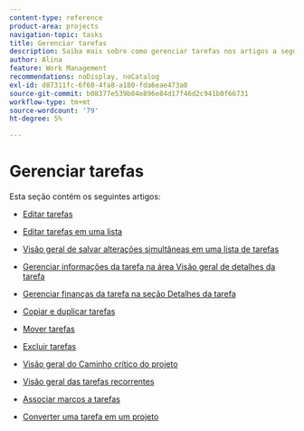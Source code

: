 ```yaml
---
content-type: reference
product-area: projects
navigation-topic: tasks
title: Gerenciar tarefas
description: Saiba mais sobre como gerenciar tarefas nos artigos a seguir.
author: Alina
feature: Work Management
recommendations: noDisplay, noCatalog
exl-id: d87311fc-6f60-4fa8-a180-fda6eae473a0
source-git-commit: b08377e539b04e896e84d17f46d2c941b0f66731
workflow-type: tm+mt
source-wordcount: '79'
ht-degree: 5%

---
```


# Gerenciar tarefas

Esta seção contém os seguintes artigos:

* [Editar tarefas](../../../manage-work/tasks/manage-tasks/edit-tasks.md)
* [Editar tarefas em uma lista](../../../manage-work/tasks/manage-tasks/edit-tasks-in-a-list.md)
* [Visão geral de salvar alterações simultâneas em uma lista de tarefas](../../../manage-work/tasks/manage-tasks/save-concurrent-changes-in-a-task-list.md)

  <!--
  <li><a href="../../../manage-work/tasks/manage-tasks/manage-task-details-forms-finances.md" class="MCXref xref" xrefformat="{para}">Manage task details, custom forms, and finances</a> (drafted not to lose the TOC spot, but the article is in draft)</li>
  -->

* [Gerenciar informações da tarefa na área Visão geral de detalhes da tarefa](../../../manage-work/tasks/manage-tasks/task-information-in-overview.md)
* [Gerenciar finanças da tarefa na seção Detalhes da tarefa](../../../manage-work/tasks/manage-tasks/task-finances-in-details.md)
* [Copiar e duplicar tarefas](../../../manage-work/tasks/manage-tasks/copy-and-duplicate-tasks.md)
* [Mover tarefas](../../../manage-work/tasks/manage-tasks/move-tasks.md)
* [Excluir tarefas](../../../manage-work/tasks/manage-tasks/delete-tasks.md)
* [Visão geral do Caminho crítico do projeto](../../../manage-work/tasks/manage-tasks/critical-path.md)
* [Visão geral das tarefas recorrentes](../../../manage-work/tasks/manage-tasks/recurring-tasks-overview.md)
* [Associar marcos a tarefas](../../../manage-work/tasks/manage-tasks/associate-milestones-with-tasks.md)
* [Converter uma tarefa em um projeto](../../../manage-work/tasks/manage-tasks/convert-task-to-project.md)
